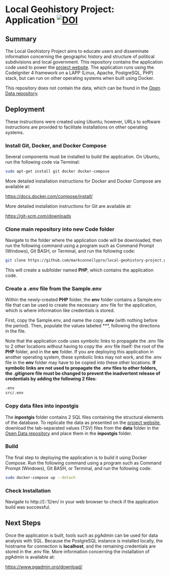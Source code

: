 # Local Geohistory Project: Application [![DOI](https://zenodo.org/badge/622757413.svg)](https://zenodo.org/badge/latestdoi/622757413)

## Summary

The Local Geohistory Project aims to educate users and disseminate information concerning the geographic history and structure of political subdivisions and local government. This repository contains the application code used to power the [project website](https://www.localgeohistory.pro/en/). The application runs using the CodeIgniter 4 framework on a LAPP (Linux, Apache, PostgreSQL, PHP) stack, but can run on other operating systems when built using Docker.

This repository does not contain the data, which can be found in the [Open Data repository](https://github.com/markconnellypro/local-geohistory-project-open-data).

## Deployment

These instructions were created using Ubuntu; however, URLs to software instructions are provided to facilitate installations on other operating systems.

### Install Git, Docker, and Docker Compose

Several components must be installed to build the application. On Ubuntu, run the following code via Terminal:

```bash
sudo apt-get install git docker docker-compose
```

More detailed installation instructions for Docker and Docker Compose are available at:

https://docs.docker.com/compose/install/

More detailed installation instructions for Git are available at:

https://git-scm.com/downloads

### Clone main repository into new Code folder

Navigate to the folder where the application code will be downloaded, then run the following command using a program such as Command Prompt (Windows), Git BASH, or Terminal, and run the following code:

```bash
git clone https://github.com/markconnellypro/local-geohistory-project.git PHP
```

This will create a subfolder named **PHP**, which contains the application code.

### Create a .env file from the Sample.env

Within the newly-created **PHP** folder, the **env** folder contains a Sample.env file that can be used to create the necessary .env file for the application, which is where information like credentials is stored.

First, copy the Sample.env, and name the copy **.env** (with nothing before the period). Then, populate the values labeled ***, following the directions in the file.

Note that the application code uses symbolic links to propagate the .env file to 2 other locations without having to copy the .env file itself: the root of the **PHP** folder, and in the **src** folder. If you are deploying this application in another operating system, these symbolic links may not work, and the .env file in the **env** folder may have to be copied into these other locations. **If symbolic links are not used to propagate the .env files to other folders, the .gitignore file must be changed to prevent the inadvertent release of credentials by adding the following 2 files:**

```bash
.env
src/.env
```

### Copy data files into inpostgis

The **inpostgis** folder contains 2 SQL files containing the structural elements of the database. To replicate the data as presented on the [project website](https://www.localgeohistory.pro/en/), download the tab-separated values (TSV) files from the **data** folder in the [Open Data repository](https://github.com/markconnellypro/local-geohistory-project-open-data) and place them in the **inpostgis** folder.

### Build

The final step to deploying the application is to build it using Docker Compose. Run the following command using a program such as Command Prompt (Windows), Git BASH, or Terminal, and run the following code:

```bash
sudo docker-compose up --detach
```

### Check Installation

Navigate to http://[::1]/en/ in your web browser to check if the application build was successful.

## Next Steps

Once the application is built, tools such as pgAdmin can be used for data analysis with SQL. Because the PostgreSQL instance is installed locally, the hostname for connection is **localhost**, and the remaining credentials are stored in the .env file. More information concerning the installation of pgAdmin is available at:

https://www.pgadmin.org/download/
